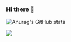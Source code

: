 ### Hi there 👋

![Anurag's GitHub stats](https://github-readme-stats.vercel.app/api?username=devappendCBangJ&show_icons=true&theme=radical)

<img src="https://img.shields.io/badge/Android-3DDC84?style=flat-square&logo=Android&logoColor=white"/>

<!--
**devappendCBangJ/devappendCBangJ** is a ✨ _special_ ✨ repository because its `README.md` (this file) appears on your GitHub profile.



Here are some ideas to get you started:

- 🔭 I’m currently working on ...
- 🌱 I’m currently learning ...
- 👯 I’m looking to collaborate on ...
- 🤔 I’m looking for help with ...
- 💬 Ask me about ...
- 📫 How to reach me: ...
- 😄 Pronouns: ...
- ⚡ Fun fact: ...
-->
